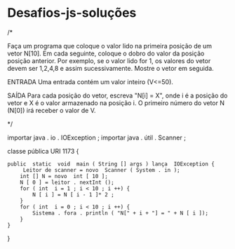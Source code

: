 # Desafios-js-soluções

/*


Faça um programa que coloque o valor lido na primeira posição
de um vetor N[10]. Em cada seguinte, coloque o dobro do valor da posição
posição anterior. Por exemplo, se o valor lido for 1, os valores do vetor devem
ser 1,2,4,8 e assim sucessivamente. Mostre o vetor em seguida.
 


ENTRADA
Uma entrada contém um valor inteiro (V<=50).


SAÍDA
Para cada posição do vetor, escreva "N[i] = X", onde i é a posição do vetor e X
é o valor armazenado na posição i. O primeiro número do vetor N (N[0]) irá receber
o valor de V.
 
*/

importar  java . io . IOException ;
importar  java . útil . Scanner ;

 classe  pública URI  1173 {
	
    public  static  void  main ( String [] args ) lança  IOException {
         Leitor de scanner = novo  Scanner ( System . in );
        int [] N = novo  int [ 10 ];
        N [ 0 ] = leitor . nextInt ();
        for ( int  i = 1 ; i < 10 ; i ++) {
            N [ i ] = N [ i - 1 ]* 2 ;
        }
        for ( int  i = 0 ; i < 10 ; i ++) {
            Sistema . fora . println ( "N[" + i + "] = " + N [ i ]);
        }
    }
	
}
